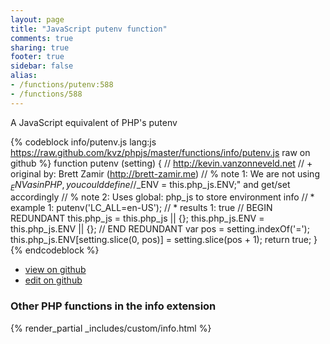 ```yaml
---
layout: page
title: "JavaScript putenv function"
comments: true
sharing: true
footer: true
sidebar: false
alias:
- /functions/putenv:588
- /functions/588
---
```

<!-- Generated by Rakefile:build -->
A JavaScript equivalent of PHP's putenv

{% codeblock info/putenv.js lang:js https://raw.github.com/kvz/phpjs/master/functions/info/putenv.js raw on github %}
function putenv (setting) {
    // http://kevin.vanzonneveld.net
    // +   original by: Brett Zamir (http://brett-zamir.me)
    // %        note 1: We are not using $_ENV as in PHP, you could define
    // %        note 1: "$_ENV = this.php_js.ENV;" and get/set accordingly
    // %        note 2: Uses global: php_js to store environment info
    // *     example 1: putenv('LC_ALL=en-US');
    // *     results 1: true
    // BEGIN REDUNDANT
    this.php_js = this.php_js || {};
    this.php_js.ENV = this.php_js.ENV || {};
    // END REDUNDANT
    var pos = setting.indexOf('=');
    this.php_js.ENV[setting.slice(0, pos)] = setting.slice(pos + 1);
    return true;
}
{% endcodeblock %}

 - [view on github](https://github.com/kvz/phpjs/blob/master/functions/info/putenv.js)
 - [edit on github](https://github.com/kvz/phpjs/edit/master/functions/info/putenv.js)

### Other PHP functions in the info extension
{% render_partial _includes/custom/info.html %}
